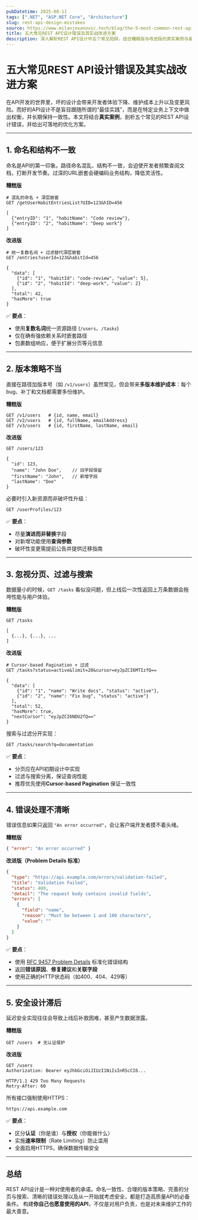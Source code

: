 ```yaml
---
pubDatetime: 2025-08-11
tags: [".NET", "ASP.NET Core", "Architecture"]
slug: rest-api-design-mistakes
source: https://www.milanjovanovic.tech/blog/the-5-most-common-rest-api-design-mistakes-and-how-to-avoid-them
title: 五大常见REST API设计错误及其实战改进方案
description: 深入解析REST API设计中五个常见陷阱，结合糟糕版与改进版的真实案例与最佳实践，帮助开发者打造高质量、可维护的API。
---
```


# 五大常见REST API设计错误及其实战改进方案

在API开发的世界里，坏的设计会带来开发者体验下降、维护成本上升以及变更风险。而好的API设计不是盲目跟随所谓的“最佳实践”，而是在特定业务上下文中做出权衡，并长期保持一致性。本文将结合**真实案例**，剖析五个常见的REST API设计错误，并给出可落地的优化方案。

---

## 1. 命名和结构不一致

命名是API的第一印象。路径命名混乱、结构不一致，会迫使开发者频繁查阅文档，打断开发节奏。过深的URL嵌套会硬编码业务结构，降低灵活性。

**糟糕版**

```http
# 混乱的命名 + 深层嵌套
GET /getUserHabitEntriesList?UID=123&hID=456

[
  {"entryID": "1", "habitName": "Code review"},
  {"entryID": "2", "habitName": "Deep work"}
]
```

**改进版**

```http
# 统一复数名词 + 过滤替代深层嵌套
GET /entries?userId=123&habitId=456

{
  "data": [
    {"id": "1", "habitId": "code-review", "value": 5},
    {"id": "2", "habitId": "deep-work", "value": 2}
  ],
  "total": 42,
  "hasMore": true
}
```

✅ **要点**：

- 使用**复数名词**统一资源路径 (`/users`、`/tasks`)
- 仅在确有强依赖关系时嵌套路径
- 包裹数组响应，便于扩展分页等元信息

---

## 2. 版本策略不当

直接在路径加版本号（如 `/v1/users`）虽然常见，但会带来**多版本维护成本**：每个bug、补丁和文档都需要多份维护。

**糟糕版**

```http
GET /v1/users   # {id, name, email}
GET /v2/users   # {id, fullName, emailAddress}
GET /v3/users   # {id, firstName, lastName, email}
```

**改进版**

```http
GET /users/123

{
  "id": 123,
  "name": "John Doe",    // 旧字段保留
  "firstName": "John",   // 新增字段
  "lastName": "Doe"
}
```

必要时引入新资源而非破坏性升级：

```http
GET /userProfiles/123
```

✅ **要点**：

- 尽量**演进而非替换**字段
- 对新增功能使用**查询参数**
- 破坏性变更需提前公告并提供迁移指南

---

## 3. 忽视分页、过滤与搜索

数据量小的时候，`GET /tasks` 看似没问题，但上线后一次性返回上万条数据会拖垮性能与用户体验。

**糟糕版**

```http
GET /tasks

[
  {...}, {...}, ...
]
```

**改进版**

```http
# Cursor-based Pagination + 过滤
GET /tasks?status=active&limit=20&cursor=eyJpZCI6MTIzfQ==

{
  "data": [
    {"id": "1", "name": "Write docs", "status": "active"},
    {"id": "2", "name": "Fix bug", "status": "active"}
  ],
  "total": 52,
  "hasMore": true,
  "nextCursor": "eyJpZCI6NDU2fQ=="
}
```

搜索与过滤分开实现：

```http
GET /tasks/search?q=documentation
```

✅ **要点**：

- 分页应在API初期设计中实现
- 过滤与搜索分离，保证查询性能
- 推荐优先使用**Cursor-based Pagination** 保证一致性

---

## 4. 错误处理不清晰

错误信息如果只返回 `"An error occurred"`，会让客户端开发者摸不着头绪。

**糟糕版**

```json
{ "error": "An error occurred" }
```

**改进版（Problem Details 标准）**

```json
{
  "type": "https://api.example.com/errors/validation-failed",
  "title": "Validation Failed",
  "status": 400,
  "detail": "The request body contains invalid fields",
  "errors": [
    {
      "field": "name",
      "reason": "Must be between 1 and 100 characters",
      "value": ""
    }
  ]
}
```

✅ **要点**：

- 使用 [RFC 9457 Problem Details](https://datatracker.ietf.org/doc/html/rfc9457) 标准化错误结构
- 返回**错误原因**、**修复建议**和**关联字段**
- 使用正确的HTTP状态码（如400、404、429等）

---

## 5. 安全设计滞后

延迟安全实现往往会导致上线后补救困难，甚至产生数据泄露。

**糟糕版**

```http
GET /users  # 无认证保护
```

**改进版**

```http
GET /users
Authorization: Bearer eyJhbGciOiJIUzI1NiIsInR5cCI6...

HTTP/1.1 429 Too Many Requests
Retry-After: 60
```

所有接口强制使用HTTPS：

```
https://api.example.com
```

✅ **要点**：

- 区分**认证**（你是谁）与**授权**（你能做什么）
- 实施**速率限制**（Rate Limiting）防止滥用
- 全面启用HTTPS，确保数据传输安全

---

## 总结

REST API设计是一种对使用者的承诺。命名一致性、合理的版本策略、完善的分页与搜索、清晰的错误处理以及从一开始就考虑安全，都是打造高质量API的必备条件。
构建**你自己也愿意使用的API**，不仅是对用户负责，也是对未来维护工作的最大善意。
